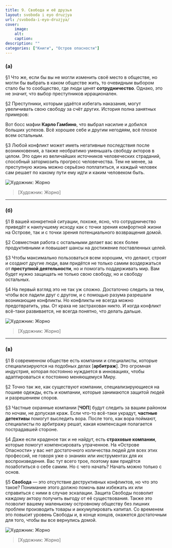 ```yaml
---
title: 9. Свобода и её друзья
layout: svoboda i eyo druzjya
url: /svoboda-i-eyo-druzjya/
cover:
    image:
    alt: 
    caption: 
description: ""
categories: ["Книги", "Остров опасности"]
---
```


### <h3>(а)</h3>

§1 Что же, если бы вы не могли изменить своё место в обществе, но могли бы выбрать в каком обществе жить, то очевидным выбором стало бы то сообщество, где люди ценят **сотрудничество**. Однако, это не значит, что выбор преступников иррационален.

§2 Преступники, которым удаётся избегать наказания, могут увеличивать свою свободу за счёт других. История полна занятных примеров:

Вот босс мафии **Карло Гамбино**, что выбрал насилие и добился больших успехов. Всё хорошее себе и другим негодяям, всё плохое всем остальным.

§3 Любой конфликт может иметь негативные последствия после возникновения, а также необратимо уменьшать свободу акторов в целом. Это один из величайших источников человеческих страданий, способный затормозить прогресс человечества. Тем не менее, за преступную жизнь можно серьёзно поплатиться, и каждый человек сам решает по какому пути ему идти и каким человеком быть.


![Художник: Жорно](/img/books/antologiya-anarho-kapitalizma/3.jpg "")
>[Художник: Жорно]

-----

### <h3>(б)</h3>

§1 В вашей конкретной ситуации, похоже, ясно, что сотрудничество приведёт к наилучшему исходу как с точки зрения комфортной жизни на Острове, так и с точки зрения потенциального возвращения домой.

§2 Совместная работа с остальными делает вас всех более продуктивными и повышает шансы на достижение поставленных целей.

§3 Чтобы максимально пользоваться всем хорошим, что делают, строят и создают другие люди, вам придётся не только самим воздержаться от **преступной деятельности**, но и помогать поддерживать мир. Вам будет нужно защищать не только свою свободу, но и свободу остальных.

§4 На первый взгляд это не так уж сложно. Достаточно следить за тем, чтобы все ладили друг с другом, и с помощью разума разрешали возникающие конфликты. Но конфликты не всегда можно предотвратить, увы. От краха не застрахован никто. И когда конфликт всё-таки развивается, не всегда понятно, что делать дальше.

![Художник: Жорно](/img/books/antologiya-anarho-kapitalizma/4.jpg "")
>[Художник: Жорно]

-----

### <h3>(в)</h3>

§1 В современном обществе есть компании и специалисты, которые специализируются на подобных делах [**арбитраж**]. Это огромная индустрия, которая постоянно нуждается в инновациях, чтобы адаптироваться к постоянно меняющемуся Миру.

§2 Точно так же, как существуют компании, специализирующиеся на пошиве одежды, есть и компании, которые занимаются защитой людей и разрешением споров.

§3 Частные охранные компании [**ЧОП**] будут следить за вашим районом по ночам, не допуская краж. Если что-то всё-таки украдут, **частные детективы** помогут выследить вора. После того, как вора поймают, специалисты по арбитражу решат, какая компенсация полагается пострадавшей стороне.

§4 Даже если краденое так и не найдут, есть **страховые компании**, которые помогут компенсировать утраченное. На «Острове Опасности» у вас нет достаточного количества людей для всех этих профессий, не говоря уже о знаниях или инструментах для их воспроизведения. Вас тут всего трое, поэтому вам придётся позаботиться о себе самим. Но с чего начать? Начать можно только с основ.

§5 **Свобода** — это отсутствие деструктивных конфликтов, но что это такое? Понимание этого должно помочь вам избежать их или справиться с ними в случае эскалации. Защита Свободы позволит каждому актору получить выгоду от её существования. Также это позволит вашему маленькому островному обществу без лишних проблем производить товары и аккумулировать капитал. Со временем это повысит уровень Свободы и, в конце концов, окажется достаточным для того, чтобы вы все вернулись домой.

![Художник: Жорно](/img/books/antologiya-anarho-kapitalizma/1.jpg "")
>[Художник: Жорно]